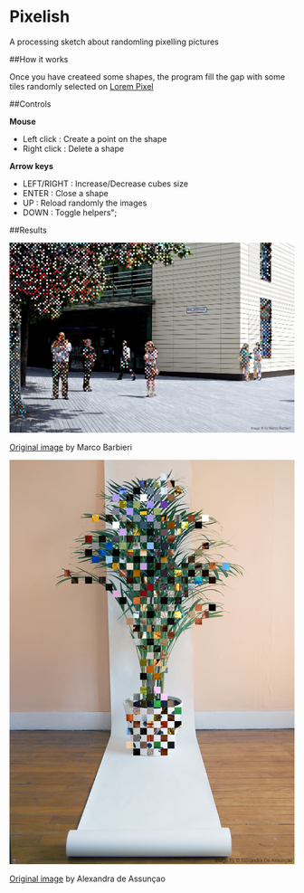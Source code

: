 # Pixelish
A processing sketch about randomling pixelling pictures

##How it works

Once you have createed some shapes, the program fill the gap with some tiles randomly selected on [Lorem Pixel](http://lorempixel.com)

##Controls

**Mouse**

 * Left click : Create a point on the shape
 * Right click : Delete a shape
 
**Arrow keys**
 * LEFT/RIGHT : Increase/Decrease cubes size
 * ENTER : Close a shape
 * UP : Reload randomly the images
 * DOWN : Toggle helpers";


##Results

![Example2](https://raw.githubusercontent.com/marcteys/pixelish/master/data/finished_2.jpg)

[Original image](https://www.flickr.com/photos/lightsandlines/7432968378/in/album-72157630304207488/) by Marco Barbieri 

![Example2](https://raw.githubusercontent.com/marcteys/pixelish/master/data/finished_3.jpg)

[Original image](http://alexandradeassuncao.com/) by Alexandra de Assunçao 


